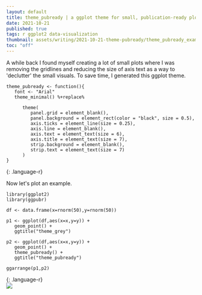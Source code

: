 ```yaml
---
layout: default
title: theme_pubready | a ggplot theme for small, publication-ready plots
date: 2021-10-21
published: true
tags: r ggplot2 data-visualization
thumbnail: assets/writing/2021-10-21-theme-pubready/theme_pubready_example.png
toc: "off"
---
```

A while back I found myself creating a lot of small plots where I was removing the gridlines and reducing the size of axis text as a way to 'declutter' the small visuals. To save time, I generated this ggplot theme.

~~~
theme_pubready <- function(){
   font <- "Arial"
   theme_minimal() %+replace%
   
      theme(
         panel.grid = element_blank(),
         panel.background = element_rect(color = "black", size = 0.5),
         axis.ticks = element_line(size = 0.25),
         axis.line = element_blank(),
         axis.text = element_text(size = 6),
         axis.title = element_text(size = 7),
         strip.background = element_blank(),
         strip.text = element_text(size = 7)
      )
}
~~~
{: .language-r}

Now let's plot an example.
~~~
library(ggplot2)
library(ggpubr)

df <- data.frame(x=rnorm(50),y=rnorm(50))

p1 <- ggplot(df,aes(x=x,y=y)) + 
   geom_point() + 
   ggtitle("theme_grey")
   
p2 <- ggplot(df,aes(x=x,y=y)) + 
   geom_point() + 
   theme_pubready() + 
   ggtitle("theme_pubready")
   
ggarrange(p1,p2)
~~~
{: .language-r}
<br>
![](/assets/writing/2021-10-21-theme-pubready/theme_pubready_example.png)
